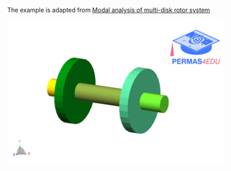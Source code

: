 The example is adapted from [Modal analysis of multi-disk rotor system](http://dx.doi.org/10.3126/jiee.v7i1.66238)

![Shaft disk system](shaft_disk_system.png)
